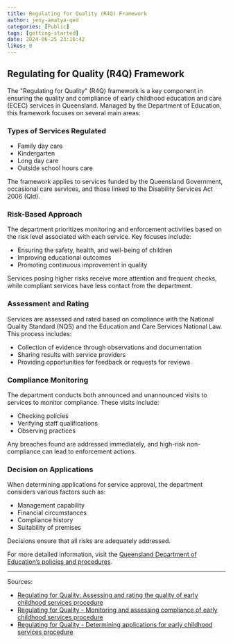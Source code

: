 ```yaml
---
title: Regulating for Quality (R4Q) Framework
author: jeny-amatya-qed
categories: [Public]
tags: [getting-started]
date: 2024-06-25 23:16:42 
likes: 0
---
```


## Regulating for Quality (R4Q) Framework

The "Regulating for Quality" (R4Q) framework is a key component in ensuring the quality and compliance of early childhood education and care (ECEC) services in Queensland. Managed by the Department of Education, this framework focuses on several main areas:

### Types of Services Regulated

- Family day care
- Kindergarten
- Long day care
- Outside school hours care

The framework applies to services funded by the Queensland Government, occasional care services, and those linked to the Disability Services Act 2006 (Qld).

### Risk-Based Approach

The department prioritizes monitoring and enforcement activities based on the risk level associated with each service. Key focuses include:
- Ensuring the safety, health, and well-being of children
- Improving educational outcomes
- Promoting continuous improvement in quality

Services posing higher risks receive more attention and frequent checks, while compliant services have less contact from the department.

### Assessment and Rating

Services are assessed and rated based on compliance with the National Quality Standard (NQS) and the Education and Care Services National Law. This process includes:
- Collection of evidence through observations and documentation
- Sharing results with service providers
- Providing opportunities for feedback or requests for reviews

### Compliance Monitoring

The department conducts both announced and unannounced visits to services to monitor compliance. These visits include:
- Checking policies
- Verifying staff qualifications
- Observing practices

Any breaches found are addressed immediately, and high-risk non-compliance can lead to enforcement actions.

### Decision on Applications

When determining applications for service approval, the department considers various factors such as:
- Management capability
- Financial circumstances
- Compliance history
- Suitability of premises

Decisions ensure that all risks are adequately addressed.

For more detailed information, visit the [Queensland Department of Education’s policies and procedures](https://ppr.qed.qld.gov.au).

---

Sources:
- [Regulating for Quality: Assessing and rating the quality of early childhood services procedure](https://ppr.qed.qld.gov.au)
- [Regulating for Quality - Monitoring and assessing compliance of early childhood services procedure](https://ppr.qed.qld.gov.au)
- [Regulating for Quality - Determining applications for early childhood services procedure](https://ppr.qed.qld.gov.au)
